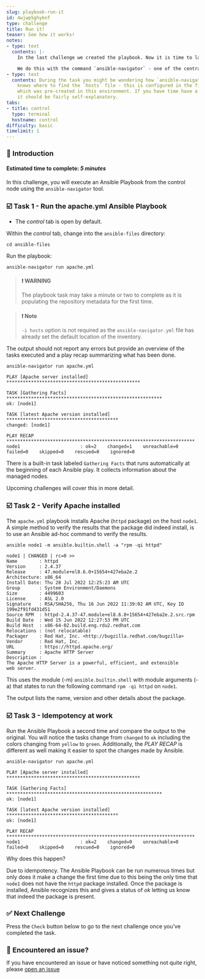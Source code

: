 ```yaml
---
slug: playbook-run-it
id: 4wjwp5ghyknf
type: challenge
title: Run it!
teaser: See how it works!
notes:
- type: text
  contents: |-
    In the last challenge we created the playbook. Now it is time to launch it!

    We do this with the command `ansible-navigator` - one of the central commands of Ansible on the command line!
- type: text
  contents: During the task you might be wondering how `ansible-navigator` actually
    knows where to find the `hosts` file - this is configured in the file `/home/rhel/ansible-files/ansible-navigator.yml`
    which was pre-created in this environment. If you have time have a look at it,
    it should be fairly self-explanatory.
tabs:
- title: control
  type: terminal
  hostname: control
difficulty: basic
timelimit: 1
---
```

👋 Introduction
===
#### Estimated time to complete: *5 minutes*<p>
In this challenge, you will execute an Ansible Playbook from the control node using the `ansible-navigator` tool.

☑️ Task 1 - Run the apache.yml Ansible Playbook
===
* The *control* tab is open by default.

Within the *control* tab, change into the `ansible-files` directory:

```
cd ansible-files
```

Run the playbook:

```
ansible-navigator run apache.yml
```
>### **❗️ WARNING**
>The playbook task may take a minute or two to complete as it is populating the repository metadata for the first time.

>### **❗️ Note**
>`-i hosts` option is not required as the `ansible-navigator.yml` file has already set the default location of the inventory.

The output should not report any errors but provide an overview of the tasks executed and a play recap summarizing what has been done.

```
ansible-navigator run apache.yml
```
```
PLAY [Apache server installed] *************************************************

TASK [Gathering Facts] *********************************************************
ok: [node1]

TASK [latest Apache version installed] *****************************************
changed: [node1]

PLAY RECAP *********************************************************************
node1                      : ok=2    changed=1    unreachable=0    failed=0    skipped=0    rescued=0    ignored=0
```
There is a built-in task labeled `Gathering Facts` that runs automatically at the beginning of each Ansible play. It collects information about the managed nodes.

Upcoming challenges will cover this in more detail.

☑️ Task 2 - Verify Apache installed
===

The `apache.yml` playbook installs Apache (`httpd` package) on the host `node1`. A simple method to verify the results that the package did indeed install, is to use an Ansible ad-hoc command to verify the results.

```
ansible node1 -m ansible.builtin.shell -a "rpm -qi httpd"
```

```
node1 | CHANGED | rc=0 >>
Name        : httpd
Version     : 2.4.37
Release     : 47.module+el8.6.0+15654+427eba2e.2
Architecture: x86_64
Install Date: Thu 28 Jul 2022 12:25:23 AM UTC
Group       : System Environment/Daemons
Size        : 4499603
License     : ASL 2.0
Signature   : RSA/SHA256, Thu 16 Jun 2022 11:39:02 AM UTC, Key ID 199e2f91fd431d51
Source RPM  : httpd-2.4.37-47.module+el8.6.0+15654+427eba2e.2.src.rpm
Build Date  : Wed 15 Jun 2022 12:27:53 PM UTC
Build Host  : x86-64-02.build.eng.rdu2.redhat.com
Relocations : (not relocatable)
Packager    : Red Hat, Inc. <http://bugzilla.redhat.com/bugzilla>
Vendor      : Red Hat, Inc.
URL         : https://httpd.apache.org/
Summary     : Apache HTTP Server
Description :
The Apache HTTP Server is a powerful, efficient, and extensible
web server.
```

This uses the module (-m) `ansible.builtin.shell` with module arguments (-a) that states to run the following command `rpm -qi httpd` on `node1`.

The output lists the name, version and other details about the package.



☑️ Task 3 - Idempotency at work
===

Run the Ansible Playbook a second time and compare the output to the original. You will notice the tasks change from `changed` to `ok` including the colors changing from `yellow` to `green`. Additionally, the *PLAY RECAP* is different as well making it easier to spot the changes made by Ansible.

```
ansible-navigator run apache.yml
```

```
PLAY [Apache server installed] *************************************************

TASK [Gathering Facts] *********************************************************
ok: [node1]

TASK [latest Apache version installed] *****************************************
ok: [node1]

PLAY RECAP *********************************************************************
node1                      : ok=2    changed=0    unreachable=0    failed=0    skipped=0    rescued=0    ignored=0
```

Why does this happen?

Due to idempotency. The Ansible Playbook can be run numerous times but only does it make a change the first time due to this being the only time that `node1` does not have the `httpd` package installed. Once the package is installed, Ansible recognizes this and gives a status of *ok* letting us know that indeed the package is present.

✅ Next Challenge
===
Press the `Check` button below to go to the next challenge once you’ve completed the task.

🐛 Encountered an issue?
====

If you have encountered an issue or have noticed something not quite right, please [open an issue](https://github.com/ansible/instruqt/issues/new?labels=writing-first-playbook&title=Issue+with+Writing+First+Playbook+slug+ID:+playbook-run-it&assignees=rlopez133)

<style type="text/css" rel="stylesheet">
  .lightbox {
    display: none;
    position: fixed;
    justify-content: center;
    align-items: center;
    z-index: 999;
    top: 0;
    left: 0;
    right: 0;
    bottom: 0;
    padding: 1rem;
    background: rgba(0, 0, 0, 0.8);
    margin-left: auto;
    margin-right: auto;
    margin-top: auto;
    margin-bottom: auto;
  }
  .lightbox:target {
    display: flex;
  }
  .lightbox img {
    /* max-height: 100% */
    max-width: 60%;
    max-height: 60%;
  }
  img {
    display: block;
    margin-left: auto;
    margin-right: auto;
    width: 100%;
  }
  h1 {
    font-size: 18px;
  }
    h2 {
    font-size: 16px;
    font-weight: 600
  }
    h3 {
    font-size: 14px;
    font-weight: 600
  }
  p span {
    font-size: 14px;
  }
  ul li span {
    font-size: 14px
  }
</style>